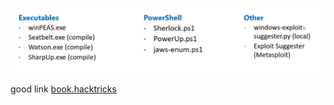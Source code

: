 ![tool](../pics/Screenshot%202020-06-25%20at%2017.33.44.png)

good link [book.hacktricks](https://book.hacktricks.xyz/)